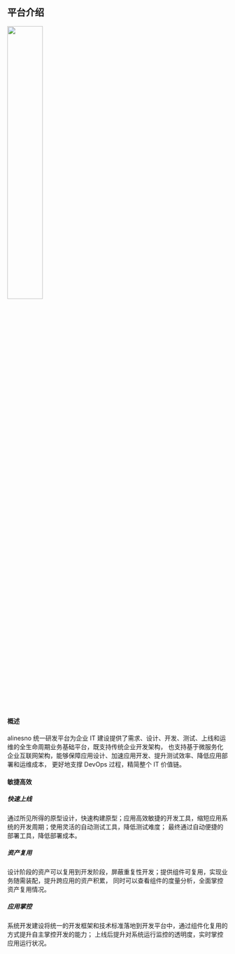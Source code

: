 ## 平台介绍

<!-- <p class="show-images"><img src="/images/01_intro_3.png" width="80%" /></p> -->
<p class="show-images"><img src="/images/undraw_dashboard_nklg.svg" width="40%" /></p>

#### 概述

alinesno 统一研发平台为企业 IT 建设提供了需求、设计、开发、测试、上线和运维的全生命周期业务基础平台，既支持传统企业开发架构，
也支持基于微服务化企业互联网架构，能够保障应用设计、加速应用开发、提升测试效率、降低应用部署和运维成本，
更好地支撑 DevOps 过程，精简整个 IT 价值链。

<!-- <p class="show-images"><img src="/images/01_intro_2.jpeg" width="100%" /></p> -->

#### 敏捷高效

##### 快速上线

通过所见所得的原型设计，快速构建原型；应用高效敏捷的开发工具，缩短应用系统的开发周期；使用灵活的自动测试工具，降低测试难度；
最终通过自动便捷的部署工具，降低部署成本。

##### 资产复用

设计阶段的资产可以复用到开发阶段，屏蔽重复性开发；提供组件可复用，实现业务随需装配，提升跨应用的资产积累，
同时可以查看组件的度量分析，全面掌控资产复用情况。

##### 应用掌控

系统开发建设将统一的开发框架和技术标准落地到开发平台中，通过组件化复用的方式提升自主掌控开发的能力；
上线后提升对系统运行监控的透明度，实时掌控应用运行状况。

